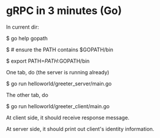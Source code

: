 gRPC in 3 minutes (Go)
======================

In current dir:

$ go help gopath

$ # ensure the PATH contains $GOPATH/bin

$ export PATH=$PATH:$GOPATH/bin

One tab, do (the server is running already)

$ go run helloworld/greeter_server/main.go

The other tab, do

$ go run helloworld/greeter_client/main.go

At client side, it should receive response message.

At server side, it should print out client's identity information.
